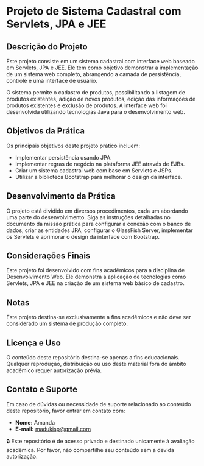 # Projeto de Sistema Cadastral com Servlets, JPA e JEE

## Descrição do Projeto

Este projeto consiste em um sistema cadastral com interface web baseado em Servlets, JPA e JEE. Ele tem como objetivo demonstrar a implementação de um sistema web completo, abrangendo a camada de persistência, controle e uma interface de usuário.

O sistema permite o cadastro de produtos, possibilitando a listagem de produtos existentes, adição de novos produtos, edição das informações de produtos existentes e exclusão de produtos. A interface web foi desenvolvida utilizando tecnologias Java para o desenvolvimento web.

## Objetivos da Prática

Os principais objetivos deste projeto prático incluem:

- Implementar persistência usando JPA.
- Implementar regras de negócio na plataforma JEE através de EJBs.
- Criar um sistema cadastral web com base em Servlets e JSPs.
- Utilizar a biblioteca Bootstrap para melhorar o design da interface.

## Desenvolvimento da Prática

O projeto está dividido em diversos procedimentos, cada um abordando uma parte do desenvolvimento. Siga as instruções detalhadas no documento da missão prática para configurar a conexão com o banco de dados, criar as entidades JPA, configurar o GlassFish Server, implementar os Servlets e aprimorar o design da interface com Bootstrap.

## Considerações Finais

Este projeto foi desenvolvido com fins acadêmicos para a disciplina de Desenvolvimento Web. Ele demonstra a aplicação de tecnologias como Servlets, JPA e JEE na criação de um sistema web básico de cadastro.

## Notas

Este projeto destina-se exclusivamente a fins acadêmicos e não deve ser considerado um sistema de produção completo.

## Licença e Uso

O conteúdo deste repositório destina-se apenas a fins educacionais. Qualquer reprodução, distribuição ou uso deste material fora do âmbito acadêmico requer autorização prévia.

## Contato e Suporte

Em caso de dúvidas ou necessidade de suporte relacionado ao conteúdo deste repositório, favor entrar em contato com:

- **Nome:** Amanda
- **E-mail:** [madukisp@gmail.com](mailto:madukisp@gmail.com)

🔒 Este repositório é de acesso privado e destinado unicamente à avaliação acadêmica. Por favor, não compartilhe seu conteúdo sem a devida autorização.
